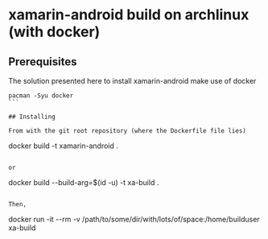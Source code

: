 # xamarin-android build on archlinux (with docker)

## Prerequisites

The solution presented here to install xamarin-android make use of docker
```
pacman -Syu docker
``̀ 

## Installing

From with the git root repository (where the Dockerfile file lies)
```
docker build -t xamarin-android .
```

or
```
docker build --build-arg=$(id -u) -t xa-build .
```

Then,

```
docker run -it --rm -v /path/to/some/dir/with/lots/of/space:/home/builduser xa-build
```


